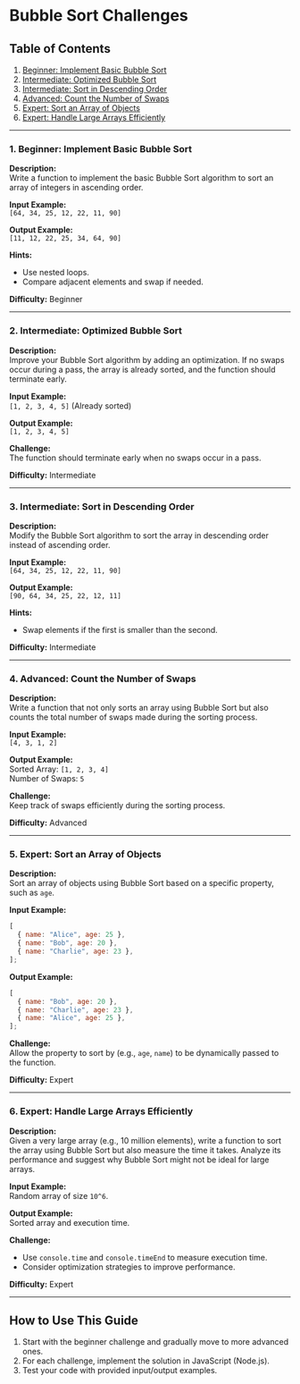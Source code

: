 # Bubble Sort Challenges

## Table of Contents

1. [Beginner: Implement Basic Bubble Sort](#1-beginner-implement-basic-bubble-sort)
2. [Intermediate: Optimized Bubble Sort](#2-intermediate-optimized-bubble-sort)
3. [Intermediate: Sort in Descending Order](#3-intermediate-sort-in-descending-order)
4. [Advanced: Count the Number of Swaps](#4-advanced-count-the-number-of-swaps)
5. [Expert: Sort an Array of Objects](#5-expert-sort-an-array-of-objects)
6. [Expert: Handle Large Arrays Efficiently](#6-expert-handle-large-arrays-efficiently)

---

### **1. Beginner: Implement Basic Bubble Sort**

**Description:**  
Write a function to implement the basic Bubble Sort algorithm to sort an array of integers in ascending order.

**Input Example:**  
`[64, 34, 25, 12, 22, 11, 90]`

**Output Example:**  
`[11, 12, 22, 25, 34, 64, 90]`

**Hints:**

- Use nested loops.
- Compare adjacent elements and swap if needed.

**Difficulty:** Beginner

---

### **2. Intermediate: Optimized Bubble Sort**

**Description:**  
Improve your Bubble Sort algorithm by adding an optimization. If no swaps occur during a pass, the array is already sorted, and the function should terminate early.

**Input Example:**  
`[1, 2, 3, 4, 5]` (Already sorted)

**Output Example:**  
`[1, 2, 3, 4, 5]`

**Challenge:**  
The function should terminate early when no swaps occur in a pass.

**Difficulty:** Intermediate

---

### **3. Intermediate: Sort in Descending Order**

**Description:**  
Modify the Bubble Sort algorithm to sort the array in descending order instead of ascending order.

**Input Example:**  
`[64, 34, 25, 12, 22, 11, 90]`

**Output Example:**  
`[90, 64, 34, 25, 22, 12, 11]`

**Hints:**

- Swap elements if the first is smaller than the second.

**Difficulty:** Intermediate

---

### **4. Advanced: Count the Number of Swaps**

**Description:**  
Write a function that not only sorts an array using Bubble Sort but also counts the total number of swaps made during the sorting process.

**Input Example:**  
`[4, 3, 1, 2]`

**Output Example:**  
Sorted Array: `[1, 2, 3, 4]`  
Number of Swaps: `5`

**Challenge:**  
Keep track of swaps efficiently during the sorting process.

**Difficulty:** Advanced

---

### **5. Expert: Sort an Array of Objects**

**Description:**  
Sort an array of objects using Bubble Sort based on a specific property, such as `age`.

**Input Example:**

```javascript
[
  { name: "Alice", age: 25 },
  { name: "Bob", age: 20 },
  { name: "Charlie", age: 23 },
];
```

**Output Example:**

```javascript
[
  { name: "Bob", age: 20 },
  { name: "Charlie", age: 23 },
  { name: "Alice", age: 25 },
];
```

**Challenge:**  
Allow the property to sort by (e.g., `age`, `name`) to be dynamically passed to the function.

**Difficulty:** Expert

---

### **6. Expert: Handle Large Arrays Efficiently**

**Description:**  
Given a very large array (e.g., 10 million elements), write a function to sort the array using Bubble Sort but also measure the time it takes. Analyze its performance and suggest why Bubble Sort might not be ideal for large arrays.

**Input Example:**  
Random array of size `10^6`.

**Output Example:**  
Sorted array and execution time.

**Challenge:**

- Use `console.time` and `console.timeEnd` to measure execution time.
- Consider optimization strategies to improve performance.

**Difficulty:** Expert

---

## How to Use This Guide

1. Start with the beginner challenge and gradually move to more advanced ones.
2. For each challenge, implement the solution in JavaScript (Node.js).
3. Test your code with provided input/output examples.
